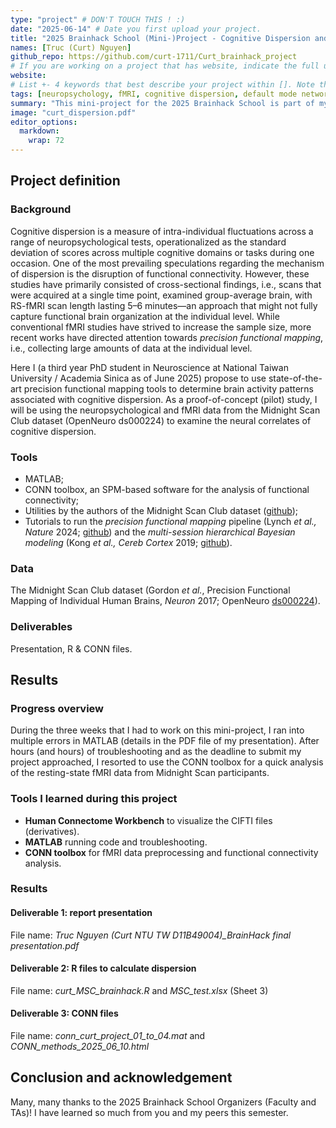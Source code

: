 ```yaml
---
type: "project" # DON'T TOUCH THIS ! :)
date: "2025-06-14" # Date you first upload your project.
title: "2025 Brainhack School (Mini-)Project - Cognitive Dispersion and Its Neural Correlates"
names: [Truc (Curt) Nguyen]
github_repo: https://github.com/curt-1711/Curt_brainhack_project
# If you are working on a project that has website, indicate the full url including "https://" below or leave it empty.
website:
# List +- 4 keywords that best describe your project within []. Note that the project summary also involves a number of key words. Those are listed on top of the [github repository](https://github.com/PSY6983-2021/project_template), click `manage topics`.
tags: [neuropsychology, fMRI, cognitive dispersion, default mode network]
summary: "This mini-project for the 2025 Brainhack School is part of my PhD dissertation on Late-Life Cognitive Heterogeneity, where I examine the neural correlates of cognitive dispersion -- a measure of within-individual variability -- using neuropsychological and fMRI data from the Midnight Scan Club dataset (OpenNeuro ds000224)."
image: "curt_dispersion.pdf"
editor_options: 
  markdown: 
    wrap: 72
---
```


<!-- This is an html comment and this won't appear in the rendered page. You are now editing the "content" area, the core of your description. Everything that you can do in markdown is allowed below. We added a couple of comments to guide your through documenting your progress. -->

## Project definition

### Background

Cognitive dispersion is a measure of intra-individual fluctuations
across a range of neuropsychological tests, operationalized as the
standard deviation of scores across multiple cognitive domains or tasks
during one occasion. One of the most prevailing speculations regarding
the mechanism of dispersion is the disruption of functional
connectivity. However, these studies have primarily consisted of
cross-sectional findings, i.e., scans that were acquired at a single
time point, examined group-average brain, with RS-fMRI scan length
lasting 5–6 minutes—an approach that might not fully capture functional
brain organization at the individual level. While conventional fMRI
studies have strived to increase the sample size, more recent works have
directed attention towards *precision functional mapping*, i.e.,
collecting large amounts of data at the individual level.

Here I (a third year PhD student in Neuroscience at National Taiwan
University / Academia Sinica as of June 2025) propose to use
state-of-the-art precision functional mapping tools to determine brain
activity patterns associated with cognitive dispersion. As a
proof-of-concept (pilot) study, I will be using the neuropsychological
and fMRI data from the Midnight Scan Club dataset (OpenNeuro ds000224)
to examine the neural correlates of cognitive dispersion.

### Tools

-   MATLAB;
-   CONN toolbox, an SPM-based software for the analysis of functional
    connectivity;
-   Utilities by the authors of the Midnight Scan Club dataset
    ([github](https://github.com/MidnightScanClub/MSCcodebase/tree/master));
-   Tutorials to run the *precision functional mapping* pipeline (Lynch
    *et al., Nature* 2024;
    [github](https://github.com/cjl2007/PFM-Depression/tree/main)) and
    the *multi-session hierarchical Bayesian modeling* (Kong *et al.,
    Cereb Cortex* 2019;
    [github](https://github.com/ThomasYeoLab/CBIG/tree/master/stable_projects/brain_parcellation/Kong2019_MSHBM)).

### Data

The Midnight Scan Club dataset (Gordon *et al.*, Precision Functional
Mapping of Individual Human Brains, *Neuron* 2017; OpenNeuro
[ds000224](https://openneuro.org/datasets/ds000224/versions/1.0.4)).

### Deliverables

Presentation, R & CONN files.

## Results

### Progress overview

During the three weeks that I had to work on this mini-project, I ran
into multiple errors in MATLAB (details in the PDF file of my
presentation). After hours (and hours) of troubleshooting and as the
deadline to submit my project approached, I resorted to use the CONN
toolbox for a quick analysis of the resting-state fMRI data from
Midnight Scan participants.

### Tools I learned during this project

-   **Human Connectome Workbench** to visualize the CIFTI files
    (derivatives).
-   **MATLAB** running code and troubleshooting.
-   **CONN toolbox** for fMRI data preprocessing and functional
    connectivity analysis.

### Results

#### Deliverable 1: report presentation 

File name: *Truc Nguyen (Curt NTU TW D11B49004)\_BrainHack final
presentation.pdf*

#### Deliverable 2: R files to calculate dispersion 

File name: *curt_MSC_brainhack.R* and *MSC_test.xlsx* (Sheet 3)

#### Deliverable 3: CONN files 

File name: *conn_curt_project_01_to_04.mat* and
*CONN_methods_2025_06_10.html*

## Conclusion and acknowledgement

Many, many thanks to the 2025 Brainhack School Organizers (Faculty and
TAs)! I have learned so much from you and my peers this semester.
